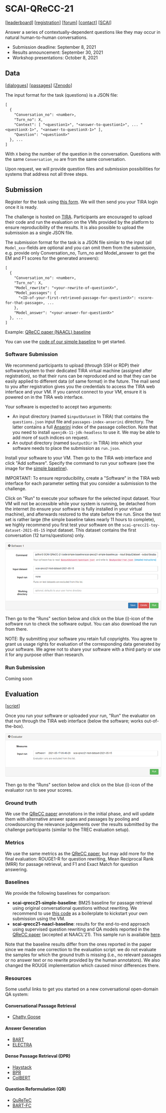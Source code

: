 # SCAI-QReCC-21
[[leaderboard](https://www.tira.io/task/scai-qrecc/dataset/scai-qrecc21-test-dataset-2021-05-15)] [[registration](https://docs.google.com/forms/d/e/1FAIpQLSem7NXwDSgv2SLJrXhuHPxGifOOyzqewcu41hTIV3ywqRcr_A/viewform?usp=sf_link)] [[forum](https://www.tira.io/c/scai/)] [[contact](mailto:scai-qrecc@googlegroups.com)] [[SCAI](https://scai.info/)]

Answer a series of contextually-dependent questions like they may occur in natural human-to-human conversations.

- Submission deadline: September 8, 2021
- Results announcement: September 30, 2021
- Workshop presentations: October 8, 2021


## Data
[[dialogues](https://zenodo.org/record/4772532/files/scai-qrecc21-questions.json?download=1)] [[passages](https://zenodo.org/record/4772532/files/passages.zip?download=1)] [[Zenodo](https://doi.org/10.5281/zenodo.4748782)]

The input format for the task (questions) is a JSON file:
```
[
  {
    "Conversation_no": <number>,
    "Turn_no": X,
    "Context": [ "<question1>", "<answer-to-question1>", ... "<questionX-1>", "<answer-to-questionX-1>" ],
    "Question": "<questionX>"
  }, ...
]
```
With `X` being the number of the question in the conversation. Questions with the same `Conversation_no` are from the same conversation.

Upon request, we will provide question files and submission possibilities for systems that address not all three steps.


## Submission
Register for the task using [this form](https://docs.google.com/forms/d/e/1FAIpQLSem7NXwDSgv2SLJrXhuHPxGifOOyzqewcu41hTIV3ywqRcr_A/viewform?usp=sf_link). We will then send you your TIRA login once it is ready.

The challenge is hosted on [TIRA](https://www.tira.io/task/scai-qrecc/dataset/scai-qrecc21-test-dataset-2021-05-15). Participants are encouraged to upload their code and run the evaluation on the VMs provided by the platform to ensure reproducibility of the results. It is also possible to upload the submission as a single JSON file.

The submission format for the task is a JSON file similar to the input (all `Model_xxx`-fields are optional and you can omit them from the submission, e.g. provide only Conversation_no, Turn_no and Model_answer to get the EM and F1 scores for the generated answers):
```
[
  {
    "Conversation_no": <number>,
    "Turn_no": X,
    "Model_rewrite": "<your-rewrite-of-questionX>",
    "Model_passages": { 
      "<ID-of-your-first-retrieved-passage-for-questionX>": <score-for-that-passage>, ...
    },
    "Model_answer": "<your-answer-for-questionX>"
  }, ...
]
```
Example: [QReCC paper (NAACL) baseline](https://zenodo.org/record/4772532/files/scai-qrecc21-naacl-baseline.zip?download=1)

You can use the [code of our simple baseline](https://github.com/scai-conf/SCAI-QReCC-21/tree/main/code/simple-baseline) to get started.

### Software Submission
We recommend participants to upload (through SSH or RDP) their software/system to their dedicated TIRA virtual machine (assigned after registration), so that their runs can be reproduced and so that they can be easily applied to different data (of same format) in the future. The mail send to you after registration gives you the credentials to access the TIRA web interface and your VM. If you cannot connect to your VM, ensure it is powered on in the TIRA web interface.

Your software is expected to accept two arguments:
  - An input directory (named `$inputDataset` in TIRA) that contains the `questions.json` input file and `passages-index-anserini` directory. The latter contains a full [Anserini](https://github.com/castorini/anserini) index of the passage collection. Note that you need to install `openjdk-11-jdk-headless` to use it. We may be able to add more of such indices on request.
  - An output directory (named `$outputDir` in TIRA) into which your software needs to place the submission as `run.json`.

Install your software to your VM. Then go to the TIRA web interface and click "Add software". Specify the command to run your software (see the image for the [simple baseline](https://github.com/scai-conf/SCAI-QReCC-21/tree/main/code/simple-baseline)).

IMPORTANT: To ensure reproducibility, create a "Software" in the TIRA web interface for each parameter setting that you consider a submission to the challenge.

Click on "Run" to execute your software for the selected input dataset. Your VM will not be accessible while your system is running, be detached from the internet (to ensure your software is fully installed in your virtual machine), and afterwards restored to the state before the run. Since the test set is rather large (the simple baseline takes nearly 11 hours to complete), we highly recommend you first test your software on the `scai-qrecc21-toy-dataset-2021-05-15` input dataset. This dataset contains the first conversation (12 turns/questions) only.

![TIRA Interface: VM status and submission](img/tira-software-submission.png)

Then go to the "Runs" section below and click on the blue (i)-icon of the software run to check the software output. You can also download the run from there.

NOTE: By submitting your software you retain full copyrights. You agree to grant us usage rights for evaluation of the corresponding data generated by your software. We agree not to share your software with a third party or use it for any purpose other than research.

### Run Submission
Coming soon


## Evaluation
[[script](https://github.com/scai-conf/SCAI-QReCC-21/tree/main/code/evaluation-script)]

Once you run your software or uploaded your run, "Run" the evaluator on that run through the TIRA web interface (below the software; works out-of-the-box).

![TIRA Interface: Evaluation](img/tira-software-evaluation.png)

Then go to the "Runs" section below and click on the blue (i)-icon of the evaluator run to see your scores.

### Ground truth
We use the [QReCC paper](https://arxiv.org/abs/2010.04898) annotations in the initial phase, and will update them with alternative answer spans and passages by pooling and crowdsourcing the relevance judgements over the results submitted by the challenge participants (similar to the TREC evaluation setup).

### Metrics
We use the same metrics as the [QReCC paper](https://arxiv.org/abs/2010.04898), but may add more for the final evaluation: ROUGE1-R for question rewriting, Mean Reciprocal Rank (MRR) for passage retrieval, and F1 and Exact Match for question answering.

### Baselines
We provide the following baselines for comparison:
  - **scai-qrecc21-simple-baseline**: BM25 baseline for passage retrieval using original conversational questions without rewriting. We recommend to use [this code](https://github.com/scai-conf/SCAI-QReCC-21/tree/main/code/simple-baseline) as a boilerplate to kickstart your own submission using the VM.
  - **scai-qrecc21-naacl-baseline**: results for the end-to-end approach using supervised question rewriting and QA models reported in the [QReCC paper](https://arxiv.org/abs/2010.04898) (accepted at NAACL'21). This sample run is available [here](https://zenodo.org/record/4772532/files/scai-qrecc21-naacl-baseline.zip?download=1).
  
Note that the baseline results differ from the ones reported in the paper since we made one correction to the evaluation script: we do not evaluate the samples for which the ground truth is missing (i.e., no relevant passages or no answer text or no rewrite provided by the human annotators). We also changed the ROUGE implementation which caused minor differences there.

### Resources
Some useful links to get you started on a new conversational open-domain QA system:

#### Conversational Passage Retrieval

  - [Chatty Goose](https://github.com/castorini/chatty-goose)

#### Answer Generation

  - [BART](https://huggingface.co/facebook/bart-large)
  - [ELECTRA](https://huggingface.co/google/electra-large-generator)

#### Dense Passage Retrieval (DPR)

  - [Haystack](https://colab.research.google.com/github/deepset-ai/haystack/blob/master/tutorials/Tutorial6_Better_Retrieval_via_DPR.ipynb)
  - [BPR](https://github.com/studio-ousia/bpr)
  - [ColBERT](https://github.com/stanford-futuredata/ColBERT)

#### Question Reformulation (QR)

  - [QuReTeC](https://github.com/nickvosk/sigir2020-query-resolution)
  - [BART-FC](https://github.com/aquaktus/CAsT_BART_query_rewriting)


